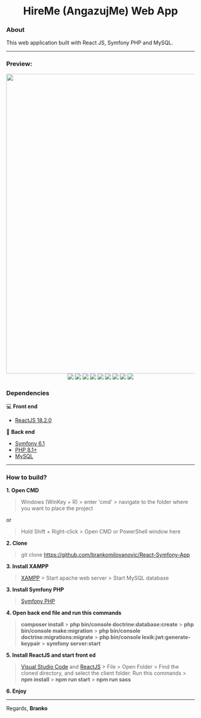 <h1 align="center">HireMe (AngazujMe) Web App</h1>

### About
This web application built with React JS, Symfony PHP and MySQL.<br>
<hr>

### Preview:
<p align="center">
<portfolio><img src="https://github.com/brankomilovanovic/Airline-ticket-reservation/assets/87083680/d8efd2ff-cf4b-48d8-96e4-bc300b4c899f" width="800" /></portfolio><br>
  <img src="https://github.com/brankomilovanovic/HireMe-Web-App/assets/87083680/b2dfbc21-bf81-4736-8326-90ac2b22bc5d" />
<img src="https://github.com/brankomilovanovic/HireMe-Web-App/assets/87083680/48c51a9a-f249-47c0-8000-bb8c146241e7" />
<img src="https://github.com/brankomilovanovic/HireMe-Web-App/assets/87083680/490eba17-a891-443f-81f4-c26442ae2654" />
<img src="https://github.com/brankomilovanovic/HireMe-Web-App/assets/87083680/0e471f0c-bcd9-4961-b5d2-4ad05f32e4f0" />
<img src="https://github.com/brankomilovanovic/HireMe-Web-App/assets/87083680/bb0180f5-75da-4ee9-a6ed-5b7d12ef4869" />
<img src="https://github.com/brankomilovanovic/HireMe-Web-App/assets/87083680/4ada82bc-b96d-498c-9752-3904bc8a7ec6" />
<img src="https://github.com/brankomilovanovic/HireMe-Web-App/assets/87083680/523e13fd-575d-436d-ae79-033f595e8bd3" />
<img src="https://github.com/brankomilovanovic/HireMe-Web-App/assets/87083680/4fe17104-766b-439a-9070-f16762af793c" />
<img src="https://github.com/brankomilovanovic/HireMe-Web-App/assets/87083680/943b037c-1e76-4891-a19c-13ebd4f46951" />
</p>

### Dependencies
💻 **Front end**
- [ReactJS 18.2.0](https://www.npmjs.com/package/react/v/18.2.0)

🚀 **Back end**
- [Symfony 6.1](https://symfony.com/releases/6.1)
- [PHP 8.1+](https://www.php.net/downloads.php)
- [MySQL](https://www.mysql.com/)

<hr>

### How to build?

**1. Open CMD**
> Windows (WinKey + R) > enter 'cmd' > navigate to the folder where you want to place the project

or

> Hold Shift + Right-click > Open CMD or PowerShell window here

**2. Clone**
> git clone https://github.com/brankomilovanovic/React-Symfony-App

**3. Install XAMPP**
> [XAMPP](https://www.apachefriends.org/download.html) > Start apache web server > Start MySQL database

**3. Install Symfony PHP**
> [Symfony PHP](https://symfony.com/doc/current/setup.html)

**4. Open back end file and run this commands**
> **composer install** > **php bin/console doctrine:database:create** > **php bin/console make:migration** > **php bin/console doctrine:migrations:migrate** > **php bin/console lexik:jwt:generate-keypair** > **symfony server:start**

**5. Install ReactJS and start front ed**
> [Visual Studio Code](https://code.visualstudio.com) and [ReactJS](https://www.tutorialspoint.com/reactjs/reactjs_environment_setup.htm) > File > Open Folder > Find the cloned directory, and select the client folder.
> Run this commands > **npm install** > **npm run start** > **npm run sass**

**6. Enjoy**

<hr>

Regards, **Branko**
